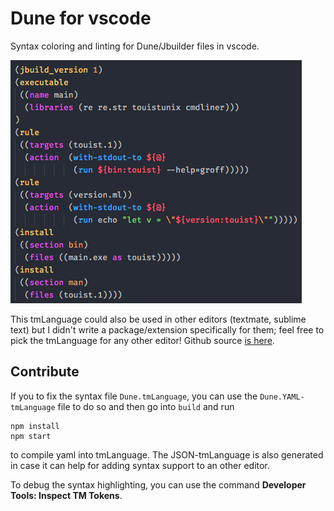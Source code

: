 Dune for vscode
===============

Syntax coloring and linting for Dune/Jbuilder files in vscode.

![VS Code screenshot](images/screenshot.png)

This tmLanguage could also be used in other editors (textmate, sublime text) but
I didn't write a package/extension specifically for them; feel free to pick the
tmLanguage for any other editor! Github source [is here][github].

## Contribute

If you to fix the syntax file `Dune.tmLanguage`, you can use the
`Dune.YAML-tmLanguage` file to do so and then go into `build` and run

    npm install
    npm start

to compile yaml into tmLanguage. The JSON-tmLanguage is also generated in
case it can help for adding syntax support to an other editor.

To debug the syntax highlighting, you can use the command
**Developer Tools: Inspect TM Tokens**.


[github]: https://github.com/maelvalais/vscode-dune